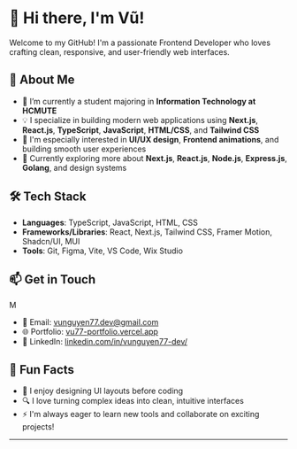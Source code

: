 # 👋 Hi there, I'm Vũ!

Welcome to my GitHub! I'm a passionate Frontend Developer who loves crafting clean, responsive, and user-friendly web interfaces.

## 🚀 About Me

- 🔭 I’m currently a student majoring in **Information Technology at HCMUTE**
- 💡 I specialize in building modern web applications using **Next.js**, **React.js**,  **TypeScript**, **JavaScript**, **HTML/CSS**, and **Tailwind CSS**
- 🎯 I'm especially interested in **UI/UX design**, **Frontend animations**, and building smooth user experiences
- 🧠 Currently exploring more about **Next.js**, **React.js**, **Node.js**, **Express.js**, **Golang**, and design systems

## 🛠 Tech Stack

- **Languages**: TypeScript, JavaScript, HTML, CSS  
- **Frameworks/Libraries**: React, Next.js, Tailwind CSS, Framer Motion, Shadcn/UI, MUI
- **Tools**: Git, Figma, Vite, VS Code, Wix Studio

## 📫 Get in Touch
M
- 📧 Email: vunguyen77.dev@gmail.com
- 🌐 Portfolio: [vu77-portfolio.vercel.app](https://vu77-portfolio.vercel.app/)  
- 💼 LinkedIn: [linkedin.com/in/vunguyen77-dev/](https://www.linkedin.com/in/vunguyen77-dev/)
## 📌 Fun Facts

- 🎨 I enjoy designing UI layouts before coding
- 🔍 I love turning complex ideas into clean, intuitive interfaces
- ⚡ I'm always eager to learn new tools and collaborate on exciting projects!

---

<!---
zzVu77/zzVu77 is a ✨ special ✨ repository because its `README.md` (this file) appears on your GitHub profile.
You can click the Preview link to take a look at your changes.
--->
